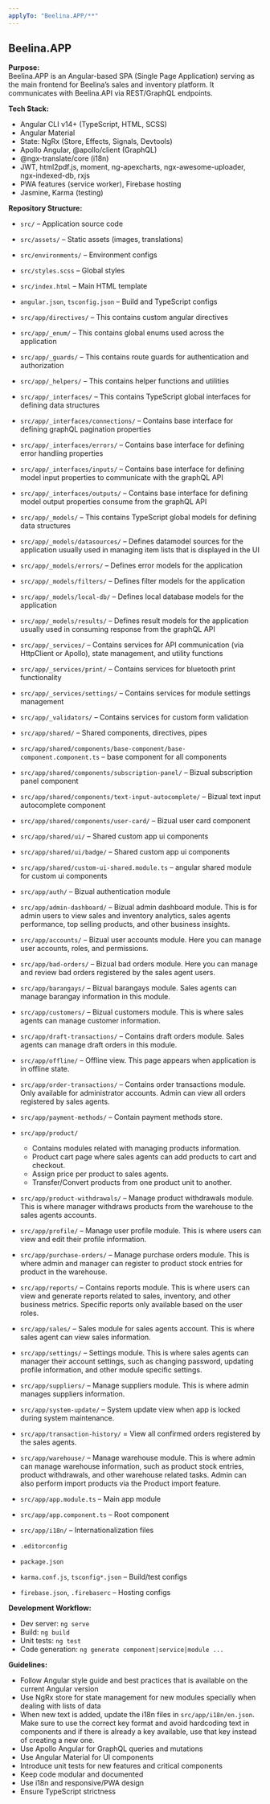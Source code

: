 ```yaml
---
applyTo: "Beelina.APP/**"
---
```


## Beelina.APP

**Purpose:**  
Beelina.APP is an Angular-based SPA (Single Page Application) serving as the main frontend for Beelina’s sales and inventory platform. It communicates with Beelina.API via REST/GraphQL endpoints.

**Tech Stack:**

- Angular CLI v14+ (TypeScript, HTML, SCSS)
- Angular Material
- State: NgRx (Store, Effects, Signals, Devtools)
- Apollo Angular, @apollo/client (GraphQL)
- @ngx-translate/core (i18n)
- JWT, html2pdf.js, moment, ng-apexcharts, ngx-awesome-uploader, ngx-indexed-db, rxjs
- PWA features (service worker), Firebase hosting
- Jasmine, Karma (testing)

**Repository Structure:**

- `src/` – Application source code
- `src/assets/` – Static assets (images, translations)
- `src/environments/` – Environment configs
- `src/styles.scss` – Global styles
- `src/index.html` – Main HTML template
- `angular.json`, `tsconfig.json` – Build and TypeScript configs

- `src/app/directives/` – This contains custom angular directives

- `src/app/_enum/` – This contains global enums used across the application
- `src/app/_guards/` – This contains route guards for authentication and authorization
- `src/app/_helpers/` – This contains helper functions and utilities

- `src/app/_interfaces/` – This contains TypeScript global interfaces for defining data structures
- `src/app/_interfaces/connections/` – Contains base interface for defining graphQL pagination properties
- `src/app/_interfaces/errors/` – Contains base interface for defining error handling properties
- `src/app/_interfaces/inputs/` – Contains base interface for defining model input properties to communicate with the graphQL API
- `src/app/_interfaces/outputs/` – Contains base interface for defining model output properties consume from the graphQL API

- `src/app/_models/` – This contains TypeScript global models for defining data structures
- `src/app/_models/datasources/` – Defines datamodel sources for the application usually used in managing item lists that is displayed in the UI
- `src/app/_models/errors/` – Defines error models for the application
- `src/app/_models/filters/` – Defines filter models for the application
- `src/app/_models/local-db/` – Defines local database models for the application
- `src/app/_models/results/` – Defines result models for the application usually used in consuming response from the graphQL API
- `src/app/_services/` – Contains services for API communication (via HttpClient or Apollo), state management, and utility functions
- `src/app/_services/print/` – Contains services for bluetooth print functionality
- `src/app/_services/settings/` – Contains services for module settings management
- `src/app/_validators/` – Contains services for custom form validation
- `src/app/shared/` – Shared components, directives, pipes
- `src/app/shared/components/base-component/base-component.component.ts` – base component for all components
- `src/app/shared/components/subscription-panel/` – Bizual subscription panel component
- `src/app/shared/components/text-input-autocomplete/` – Bizual text input autocomplete component
- `src/app/shared/components/user-card/` – Bizual user card component
- `src/app/shared/ui/` – Shared custom app ui components
- `src/app/shared/ui/badge/` – Shared custom app ui components
- `src/app/shared/custom-ui-shared.module.ts` – angular shared module for custom ui components

- `src/app/auth/` – Bizual authentication module
- `src/app/admin-dashboard/` – Bizual admin dashboard module. This is for admin users to view sales and inventory analytics, sales agents performance, top selling products, and other business insights.
- `src/app/accounts/` – Bizual user accounts module. Here you can manage user accounts, roles, and permissions.
- `src/app/bad-orders/` – Bizual bad orders module. Here you can manage and review bad orders registered by the sales agent users.
- `src/app/barangays/` – Bizual barangays module. Sales agents can manage barangay information in this module.
- `src/app/customers/` – Bizual customers module. This is where sales agents can manage customer information.
- `src/app/draft-transactions/` – Contains draft orders module. Sales agents can manage draft orders in this module.
- `src/app/offline/` – Offline view. This page appears when application is in offline state.
- `src/app/order-transactions/` – Contains order transactions module. Only available for administrator accounts. Admin can view all orders registered by sales agents.
- `src/app/payment-methods/` – Contain payment methods store.
- `src/app/product/`
  - Contains modules related with managing products information.
  - Product cart page where sales agents can add products to cart and checkout.
  - Assign price per product to sales agents.
  - Transfer/Convert products from one product unit to another.
- `src/app/product-withdrawals/` – Manage product withdrawals module. This is where manager withdraws products from the warehouse to the sales agents accounts.
- `src/app/profile/` – Manage user profile module. This is where users can view and edit their profile information.
- `src/app/purchase-orders/` – Manage purchase orders module. This is where admin and manager can register to product stock entries for product in the warehouse.
- `src/app/reports/` – Contains reports module. This is where users can view and generate reports related to sales, inventory, and other business metrics. Specific reports only available based on the user roles.
- `src/app/sales/` – Sales module for sales agents account. This is where sales agent can view sales information.
- `src/app/settings/` – Settings module. This is where sales agents can manager their account settings, such as changing password, updating profile information, and other module specific settings.
- `src/app/suppliers/` – Manage suppliers module. This is where admin manages suppliers information.
- `src/app/system-update/` – System update view when app is locked during system maintenance.
- `src/app/transaction-history/` = View all confirmed orders registered by the sales agents.
- `src/app/warehouse/` – Manage warehouse module. This is where admin can manage warehouse information, such as product stock entries, product withdrawals, and other warehouse related tasks. Admin can also perform import products via the Product import feature.

- `src/app/app.module.ts` – Main app module
- `src/app/app.component.ts` – Root component
- `src/app/i18n/` – Internationalization files

- `.editorconfig`
- `package.json`
- `karma.conf.js`, `tsconfig*.json` – Build/test configs
- `firebase.json`, `.firebaserc` – Hosting configs

**Development Workflow:**

- Dev server: `ng serve`
- Build: `ng build`
- Unit tests: `ng test`
- Code generation: `ng generate component|service|module ...`

**Guidelines:**

- Follow Angular style guide and best practices that is available on the current Angular version
- Use NgRx store for state management for new modules specially when dealing with lists of data
- When new text is added, update the i18n files in `src/app/i18n/en.json`. Make sure to use the correct key format and avoid hardcoding text in components and if there is already a key available, use that key instead of creating a new one.
- Use Apollo Angular for GraphQL queries and mutations
- Use Angular Material for UI components
- Introduce unit tests for new features and critical components
- Keep code modular and documented
- Use i18n and responsive/PWA design
- Ensure TypeScript strictness
